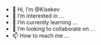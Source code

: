 - 👋 Hi, I’m @Kisekev
- 👀 I’m interested in ...
- 🌱 I’m currently learning ...
- 💞️ I’m looking to collaborate on ...
- 📫 How to reach me ...

<!---
Kisekev/Kisekev is a ✨ special ✨ repository because its `README.md` (this file) appears on your GitHub profile.
You can click the Preview link to take a look at your changes.
--->
